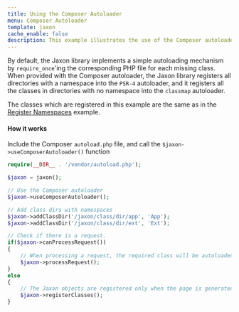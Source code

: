 ```yaml
---
title: Using the Composer Autoloader
menu: Composer Autoloader
template: jaxon
cache_enable: false
description: This example illustrates the use of the Composer autoloader.
---
```


By default, the Jaxon library implements a simple autoloading mechanism by `require_once`'ing the corresponding PHP file for each missing class.
When provided with the Composer autoloader, the Jaxon library registers all directories with a namespace into the `PSR-4` autoloader, and it registers all the classes in directories with no namespace into the `classmap` autoloader.

The classes which are registered in this example are the same as in the [Register Namespaces](../namespaces) example.

#### How it works

Include the Composer `autoload.php` file, and call the `$jaxon->useComposerAutoloader()` function

```php
require(__DIR__ . '/vendor/autoload.php');

$jaxon = jaxon();

// Use the Composer autoloader
$jaxon->useComposerAutoloader();

// Add class dirs with namespaces
$jaxon->addClassDir('/jaxon/class/dir/app', 'App');
$jaxon->addClassDir('/jaxon/class/dir/ext', 'Ext');

// Check if there is a request.
if($jaxon->canProcessRequest())
{
    // When processing a request, the required class will be autoloaded
    $jaxon->processRequest();
}
else
{
    // The Jaxon objects are registered only when the page is generated
    $jaxon->registerClasses();
}
```
